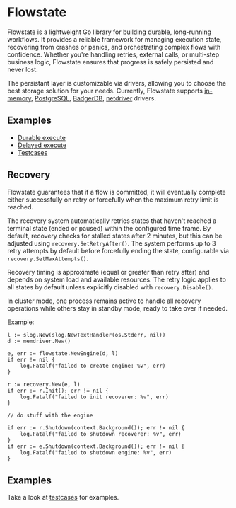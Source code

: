 # Flowstate

Flowstate is a lightweight Go library for building durable, long-running workflows. 
It provides a reliable framework for managing execution state, 
recovering from crashes or panics, and orchestrating complex flows with confidence. 
Whether you're handling retries, external calls, or multi-step business logic, 
Flowstate ensures that progress is safely persisted and never lost.

The persistant layer is customizable via drivers, allowing you to choose the best storage solution for your needs. 
Currently, Flowstate supports [in-memory](memdriver), [PostgreSQL](pgdriver), [BadgerDB](badgerdriver), [netdriver](netdriver) drivers.

## Examples

* [Durable execute](examples/durable_execute.go)
* [Delayed execute](examples/delayed_execute.go)
* [Testcases](testcases)

## Recovery

Flowstate guarantees that if a flow is committed, it will eventually complete either successfully on retry or forcefully when the maximum retry limit is reached. 

The recovery system automatically retries states that haven't reached a terminal state (ended or paused) within the configured time frame. 
By default, recovery checks for stalled states after 2 minutes, but this can be adjusted using `recovery.SetRetryAfter()`. 
The system performs up to 3 retry attempts by default before forcefully ending the state, configurable via `recovery.SetMaxAttempts()`.

Recovery timing is approximate (equal or greater than retry after) and depends on system load and available resources. 
The retry logic applies to all states by default unless explicitly disabled with `recovery.Disable()`.

In cluster mode, one process remains active to handle all recovery operations while others stay in standby mode, ready to take over if needed.

Example:
```golang
l := slog.New(slog.NewTextHandler(os.Stderr, nil))
d := memdriver.New()

e, err := flowstate.NewEngine(d, l)
if err != nil {
    log.Fatalf("failed to create engine: %v", err)
}

r := recovery.New(e, l)
if err := r.Init(); err != nil {
    log.Fatalf("failed to init recoverer: %v", err)
}

// do stuff with the engine

if err := r.Shutdown(context.Background()); err != nil {
    log.Fatalf("failed to shutdown recoverer: %v", err)
}
if err := e.Shutdown(context.Background()); err != nil {
    log.Fatalf("failed to shutdown engine: %v", err)
}
```

## Examples

Take a look at [testcases](testcases) for examples.
